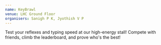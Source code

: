 ```yaml
---
name: KeyBrawl
venue: LHC Ground Floor
organisers: Sanigh P K, Jyothish V P
---
```

Test your reflexes and typing speed at our high-energy stall!
Compete with friends, climb the leaderboard, and prove who's the best!